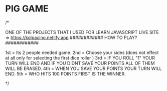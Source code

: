 # PIG GAME

/*

 ONE OF THE PROJECTS THAT I USED FOR LEARN JAVASCRIPT LIVE SITE => https://kolpacino.netlify.app
############
HOW TO PLAY?  
############

1st = Its 2 people needed game.
2nd = Choose your sides (does not effect at all only for selecting the first dice roller )
3rd =  IF YOU ROLL "1" YOUR TURN WILL END AND IF YOU DIDNT SAVE YOUR POINTS ALL OF THEM WILL BE ERASED.
4th = WHEN YOU SAVE YOUR POINTS YOUR TURN WILL END.
5th = WHO HITS 100 POINTS FIRST IS THE WINNER. 
  
*/
